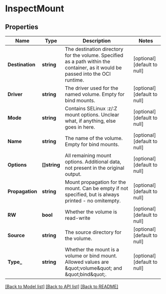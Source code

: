 # InspectMount

## Properties
Name | Type | Description | Notes
------------ | ------------- | ------------- | -------------
**Destination** | **string** | The destination directory for the volume. Specified as a path within the container, as it would be passed into the OCI runtime. | [optional] [default to null]
**Driver** | **string** | The driver used for the named volume. Empty for bind mounts. | [optional] [default to null]
**Mode** | **string** | Contains SELinux :z/:Z mount options. Unclear what, if anything, else goes in here. | [optional] [default to null]
**Name** | **string** | The name of the volume. Empty for bind mounts. | [optional] [default to null]
**Options** | **[]string** | All remaining mount options. Additional data, not present in the original output. | [optional] [default to null]
**Propagation** | **string** | Mount propagation for the mount. Can be empty if not specified, but is always printed - no omitempty. | [optional] [default to null]
**RW** | **bool** | Whether the volume is read-write | [optional] [default to null]
**Source** | **string** | The source directory for the volume. | [optional] [default to null]
**Type_** | **string** | Whether the mount is a volume or bind mount. Allowed values are \&quot;volume\&quot; and \&quot;bind\&quot;. | [optional] [default to null]

[[Back to Model list]](../README.md#documentation-for-models) [[Back to API list]](../README.md#documentation-for-api-endpoints) [[Back to README]](../README.md)


